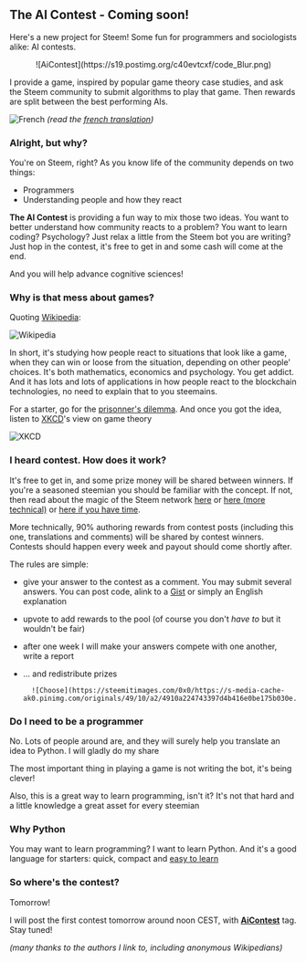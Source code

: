 ## The AI Contest - Coming soon!

Here's a new project for Steem! Some fun for programmers and sociologists alike: AI contests. 

<center>
![AiContest](https://s19.postimg.org/c40evtcxf/code_Blur.png)
</center>

I provide a game, inspired by popular game theory case studies, and ask the Steem community to submit algorithms to play that game. Then rewards are split between the best performing AIs.

![French](https://s9.postimg.org/3mpd3j2sf/flag-fr-qc_14x21.png) *(read the [french translation](./TEASER-fr.md))*

### Alright, but why?

You're on Steem, right? As you know life of the community depends on two things:

* Programmers
* Understanding people and how they react

**The AI Contest** is providing a fun way to mix those two ideas. You want to better understand how community reacts to a problem? You want to learn coding? Psychology? Just relax a little from the Steem bot you are writing? Just hop in the contest, it's free to get in and some cash will come at the end.

And you will help advance cognitive sciences!


### Why is that mess about games?

Quoting [Wikipedia](https://en.wikipedia.org/wiki/Game_theory): 

<!--
	<center>
-->
![Wikipedia](https://s19.postimg.org/58g6clfur/2018-01-21_14_55_46-_Game_theory_-_Wikipedia.png)
<!--
	</center>
-->


In short, it's studying how people react to situations that look like a game, when they can win or loose from the situation, depending on other people' choices. It's both mathematics, economics and psychology. You get addict. And it has lots and lots of applications in how people react to the blockchain technologies, no need to explain that to you steemains.

For a starter, go for the [prisonner's dilemma](https://en.wikipedia.org/wiki/Prisoner%27s_dilemma). And once you got the idea, listen to [XKCD](https://xkcd.com/601/)'s view on game theory

<!--	<center> 	-->
![XKCD](https://imgs.xkcd.com/comics/game_theory.png)
<!--	</center> 	-->


### I heard contest. How does it work?

It's free to get in, and some prize money will be shared between winners. If you're a seasoned steemian you should be familiar with the concept. If not, then read about the magic of the Steem network [here](https://steemit.com/steem/@vinnu/what-is-steem-and-how-does-it-work)  or [here (more technical)](https://steemit.com/steem/@tuck-fheman/what-is-steem) or [here if you have time](https://steemit.com/steemy/@flauwy/60-steem-video-tutorials-for-beginners-the-grand-steemy-collection). 

More technically, 90% authoring rewards from contest posts (including this one, translations and comments) will be shared by contest winners. Contests should happen every week and payout should come shortly after.

The rules are simple: 
* give your answer to the contest as a comment. You may submit several answers. You can post code, alink to a [Gist](gist.github.com) or simply an English explanation
* upvote to add rewards to the pool (of course you don't *have to* but it wouldn't be fair) 
* after one week I will make your answers compete with one another, write a report
* ... and redistribute prizes


		![Choose](https://steemitimages.com/0x0/https://s-media-cache-ak0.pinimg.com/originals/49/10/a2/4910a224743397d4b416e0be175b030e.gif)


### Do I need to be a programmer

No. Lots of people around are, and they will surely help you translate an idea to Python. I will gladly do my share

The most important thing in playing a game is not writing the bot, it's being clever!

Also, this is a great way to learn programming, isn't it? It's not that hard and a little knowledge a great asset for every steemian


### Why Python

You may want to learn programming? I want to learn Python. And it's a good language for starters: quick, compact and [easy to learn](https://www.google.fr/search?q=python+quick+tutorial)



### So where's the contest?

Tomorrow!

I will post the first contest tomorrow around noon CEST, with [**AiContest**](https://steemit.com/created/aicontest) tag. Stay tuned!


*(many thanks to the authors I link to, including anonymous Wikipedians)*
